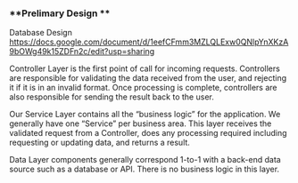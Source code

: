 ### **Prelimary Design **
Database Design
https://docs.google.com/document/d/1eefCFmm3MZLQLExw0QNlpYnXKzA9bOWg49k15ZDFn2c/edit?usp=sharing

Controller Layer 
    is the first point of call for incoming requests. Controllers are responsible for validating the data received from the user, and rejecting it if it is in an invalid format. Once processing is complete, controllers are also responsible for sending the result back to the user.

Our Service Layer 
    contains all the “business logic” for the application. We generally have one “Service” per business area. This layer receives the validated request from a Controller, does any processing required including requesting or updating data, and returns a result.

Data Layer 
    components generally correspond 1-to-1 with a back-end data source such as a database or API. There is no business logic in this layer.